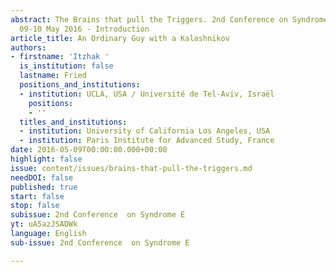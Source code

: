 ```yaml
---
abstract: The Brains that pull the Triggers. 2nd Conference on Syndrome E, Paris IAS,
  09-10 May 2016 - Introduction
article_title: An Ordinary Guy with a Kalashnikov
authors:
- firstname: 'Itzhak '
  is_institution: false
  lastname: Fried
  positions_and_institutions:
  - institution: UCLA, USA / Université de Tel-Aviv, Israël
    positions:
    - ''
  titles_and_institutions:
  - institution: University of California Los Angeles, USA
  - institution: Paris Institute for Advanced Study, France
date: 2016-05-09T00:00:00.000+00:00
highlight: false
issue: content/issues/brains-that-pull-the-triggers.md
needDOI: false
published: true
start: false
stop: false
subissue: 2nd Conference  on Syndrome E
yt: uA5azJSADWk
language: English
sub-issue: 2nd Conference  on Syndrome E

---
```

<Youtube yt="uA5azJSADWk" caption="An Ordinary Guy with a Kalashnikov" start="false" stop="false"></Youtube>